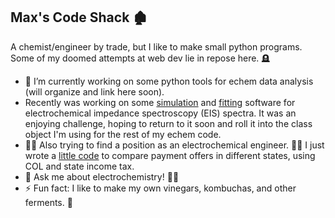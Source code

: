 ## Max's Code Shack 🏚️

A chemist/engineer by trade, but I like to make small python programs. Some of my doomed attempts at web dev lie in repose here. 🪦

- 🔭 I’m currently working on some python tools for echem data analysis (will organize and link here soon).
-   Recently was working on some <a href="https://github.com/meadem/chemax/blob/845de68d961cf8aa050cccf07b0110a5e4595211/Z_sim.py">simulation</a> and <a href="https://github.com/meadem/chemax/blob/845de68d961cf8aa050cccf07b0110a5e4595211/Z_fit.py">fitting</a> software for electrochemical impedance spectroscopy (EIS) spectra. It was an enjoying challenge, hoping to return to it soon and roll it into the class object I'm using for the rest of my echem code.
- 🕵️‍♂️ Also trying to find a position as an electrochemical engineer. 👨‍🔬 I just wrote a <a href="https://github.com/meadem/random">little code</a> to compare payment offers in different states, using COL and state income tax.
- 💬 Ask me about electrochemistry! 🔌🧪
- ⚡ Fun fact: I like to make my own vinegars, kombuchas, and other ferments. 🦠
